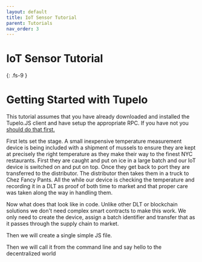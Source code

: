 ```yaml
---
layout: default
title: IoT Sensor Tutorial
parent: Tutorials
nav_order: 3
---
```


# IoT Sensor Tutorial
{: .fs-9 }

# Getting Started with Tupelo

This tutorial assumes that you have already downloaded and installed the Tupelo.JS client and have setup the appropriate RPC.
If you have not you [should do that first.](api_reference/js_api)

First lets set the stage.  A small inexpensive temperature measurement device is being included with a shipment of mussels to ensure they are kept at precisely the right temperature as they make their way to the finest NYC restaurants.  First they are caught and put on ice in a large batch and our IoT device is switched on and put on top.  Once they get back to port they are transferred to the distributor.  The distributor then takes them in a truck to Chez Fancy Pants.  All the while our device is checking the temperature and recording it in a DLT as proof of both time to market and that proper care was taken along the way in handling them.

Now what does that look like in code.  Unlike other DLT or blockchain solutions we don't need complex smart contracts to make this work.  We only need to create the device, assign a batch identifier and transfer that as it passes through the supply chain to market.

Then we will create a single simple JS file.

Then we will call it from the command line and say hello to the decentralized world
